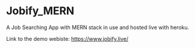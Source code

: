 # Jobify_MERN
A Job Searching App with MERN stack in use and hosted live with heroku.

Link to the demo webiste: https://www.jobify.live/
